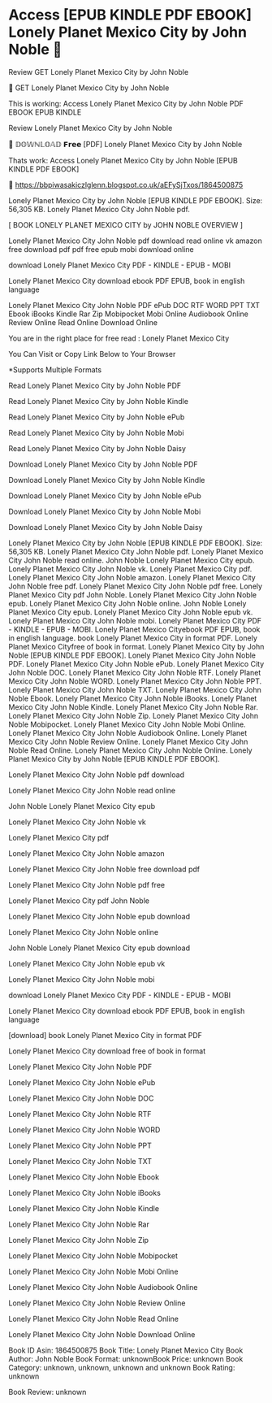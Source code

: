 # Access [EPUB KINDLE PDF EBOOK] Lonely Planet Mexico City by  John Noble 📘
Review GET Lonely Planet Mexico City by John Noble

📍 GET Lonely Planet Mexico City by John Noble

This is working: Access Lonely Planet Mexico City by John Noble PDF EBOOK EPUB KINDLE


Review Lonely Planet Mexico City by John Noble

📘 𝔻𝕆𝕎ℕ𝕃𝕆𝔸𝔻 𝗙𝗿𝗲𝗲 [PDF] Lonely Planet Mexico City by John Noble

Thats work: Access Lonely Planet Mexico City by John Noble [EPUB KINDLE PDF EBOOK]



📡 https://bbpiwasakiczlglenn.blogspot.co.uk/aEFySjTxos/1864500875



Lonely Planet Mexico City by John Noble [EPUB KINDLE PDF EBOOK]. Size: 56,305 KB. Lonely Planet Mexico City John Noble pdf.

[ BOOK LONELY PLANET MEXICO CITY by JOHN NOBLE OVERVIEW ]

Lonely Planet Mexico City John Noble pdf download read online vk amazon free download pdf pdf free epub mobi download online

download Lonely Planet Mexico City PDF - KINDLE - EPUB - MOBI

Lonely Planet Mexico City download ebook PDF EPUB, book in english language

Lonely Planet Mexico City John Noble PDF ePub DOC RTF WORD PPT TXT Ebook iBooks Kindle Rar Zip Mobipocket Mobi Online Audiobook Online Review Online Read Online Download Online

You are in the right place for free read : Lonely Planet Mexico City

You Can Visit or Copy Link Below to Your Browser

*Supports Multiple Formats

Read Lonely Planet Mexico City by John Noble PDF

Read Lonely Planet Mexico City by John Noble Kindle

Read Lonely Planet Mexico City by John Noble ePub

Read Lonely Planet Mexico City by John Noble Mobi

Read Lonely Planet Mexico City by John Noble Daisy

Download Lonely Planet Mexico City by John Noble PDF

Download Lonely Planet Mexico City by John Noble Kindle

Download Lonely Planet Mexico City by John Noble ePub

Download Lonely Planet Mexico City by John Noble Mobi

Download Lonely Planet Mexico City by John Noble Daisy

Lonely Planet Mexico City by John Noble [EPUB KINDLE PDF EBOOK]. Size: 56,305 KB. Lonely Planet Mexico City John Noble pdf. Lonely Planet Mexico City John Noble read online. John Noble Lonely Planet Mexico City epub. Lonely Planet Mexico City John Noble vk. Lonely Planet Mexico City pdf. Lonely Planet Mexico City John Noble amazon. Lonely Planet Mexico City John Noble free pdf. Lonely Planet Mexico City John Noble pdf free. Lonely Planet Mexico City pdf John Noble. Lonely Planet Mexico City John Noble epub. Lonely Planet Mexico City John Noble online. John Noble Lonely Planet Mexico City epub. Lonely Planet Mexico City John Noble epub vk. Lonely Planet Mexico City John Noble mobi. Lonely Planet Mexico City PDF - KINDLE - EPUB - MOBI. Lonely Planet Mexico Cityebook PDF EPUB, book in english language. book Lonely Planet Mexico City in format PDF. Lonely Planet Mexico Cityfree of book in format. Lonely Planet Mexico City by John Noble [EPUB KINDLE PDF EBOOK]. Lonely Planet Mexico City John Noble PDF. Lonely Planet Mexico City John Noble ePub. Lonely Planet Mexico City John Noble DOC. Lonely Planet Mexico City John Noble RTF. Lonely Planet Mexico City John Noble WORD. Lonely Planet Mexico City John Noble PPT. Lonely Planet Mexico City John Noble TXT. Lonely Planet Mexico City John Noble Ebook. Lonely Planet Mexico City John Noble iBooks. Lonely Planet Mexico City John Noble Kindle. Lonely Planet Mexico City John Noble Rar. Lonely Planet Mexico City John Noble Zip. Lonely Planet Mexico City John Noble Mobipocket. Lonely Planet Mexico City John Noble Mobi Online. Lonely Planet Mexico City John Noble Audiobook Online. Lonely Planet Mexico City John Noble Review Online. Lonely Planet Mexico City John Noble Read Online. Lonely Planet Mexico City John Noble Online. Lonely Planet Mexico City by John Noble [EPUB KINDLE PDF EBOOK].

Lonely Planet Mexico City John Noble pdf download

Lonely Planet Mexico City John Noble read online

John Noble Lonely Planet Mexico City epub

Lonely Planet Mexico City John Noble vk

Lonely Planet Mexico City pdf

Lonely Planet Mexico City John Noble amazon

Lonely Planet Mexico City John Noble free download pdf

Lonely Planet Mexico City John Noble pdf free

Lonely Planet Mexico City pdf John Noble

Lonely Planet Mexico City John Noble epub download

Lonely Planet Mexico City John Noble online

John Noble Lonely Planet Mexico City epub download

Lonely Planet Mexico City John Noble epub vk

Lonely Planet Mexico City John Noble mobi

download Lonely Planet Mexico City PDF - KINDLE - EPUB - MOBI

Lonely Planet Mexico City download ebook PDF EPUB, book in english language

[download] book Lonely Planet Mexico City in format PDF

Lonely Planet Mexico City download free of book in format

Lonely Planet Mexico City John Noble PDF

Lonely Planet Mexico City John Noble ePub

Lonely Planet Mexico City John Noble DOC

Lonely Planet Mexico City John Noble RTF

Lonely Planet Mexico City John Noble WORD

Lonely Planet Mexico City John Noble PPT

Lonely Planet Mexico City John Noble TXT

Lonely Planet Mexico City John Noble Ebook

Lonely Planet Mexico City John Noble iBooks

Lonely Planet Mexico City John Noble Kindle

Lonely Planet Mexico City John Noble Rar

Lonely Planet Mexico City John Noble Zip

Lonely Planet Mexico City John Noble Mobipocket

Lonely Planet Mexico City John Noble Mobi Online

Lonely Planet Mexico City John Noble Audiobook Online

Lonely Planet Mexico City John Noble Review Online

Lonely Planet Mexico City John Noble Read Online

Lonely Planet Mexico City John Noble Download Online

Book ID Asin: 1864500875
Book Title: Lonely Planet Mexico City
Book Author: John Noble
Book Format: unknownBook Price: unknown
Book Category: unknown, unknown, unknown and unknown
Book Rating: unknown

Book Review: unknown
